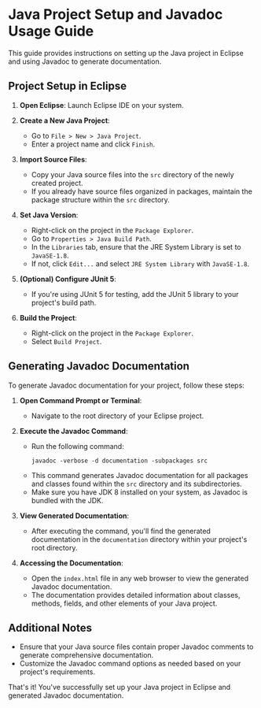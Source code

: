 # Java Project Setup and Javadoc Usage Guide

This guide provides instructions on setting up the Java project in Eclipse and using Javadoc to generate documentation.

## Project Setup in Eclipse

1. **Open Eclipse**: Launch Eclipse IDE on your system.

2. **Create a New Java Project**:
   - Go to `File > New > Java Project`.
   - Enter a project name and click `Finish`.

3. **Import Source Files**:
   - Copy your Java source files into the `src` directory of the newly created project.
   - If you already have source files organized in packages, maintain the package structure within the `src` directory.

4. **Set Java Version**:
   - Right-click on the project in the `Package Explorer`.
   - Go to `Properties > Java Build Path`.
   - In the `Libraries` tab, ensure that the JRE System Library is set to `JavaSE-1.8`.
   - If not, click `Edit...` and select `JRE System Library` with `JavaSE-1.8`.

5. **(Optional) Configure JUnit 5**:
   - If you're using JUnit 5 for testing, add the JUnit 5 library to your project's build path.

6. **Build the Project**:
   - Right-click on the project in the `Package Explorer`.
   - Select `Build Project`.

## Generating Javadoc Documentation

To generate Javadoc documentation for your project, follow these steps:

1. **Open Command Prompt or Terminal**:
   - Navigate to the root directory of your Eclipse project.

2. **Execute the Javadoc Command**:
   - Run the following command:
     ```
     javadoc -verbose -d documentation -subpackages src
     ```
   - This command generates Javadoc documentation for all packages and classes found within the `src` directory and its subdirectories.
   - Make sure you have JDK 8 installed on your system, as Javadoc is bundled with the JDK.

3. **View Generated Documentation**:
   - After executing the command, you'll find the generated documentation in the `documentation` directory within your project's root directory.

4. **Accessing the Documentation**:
   - Open the `index.html` file in any web browser to view the generated Javadoc documentation.
   - The documentation provides detailed information about classes, methods, fields, and other elements of your Java project.

## Additional Notes

- Ensure that your Java source files contain proper Javadoc comments to generate comprehensive documentation.
- Customize the Javadoc command options as needed based on your project's requirements.

That's it! You've successfully set up your Java project in Eclipse and generated Javadoc documentation.
